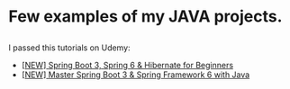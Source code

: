 # Few examples of my JAVA projects.
##
  <!-- Insert two spaces here -->
I passed this tutorials on Udemy:
- [[NEW] Spring Boot 3, Spring 6 & Hibernate for Beginners](https://www.udemy.com/course/spring-hibernate-tutorial/learn/lecture/36829936#overview)
- [[NEW] Master Spring Boot 3 & Spring Framework 6 with Java](https://www.udemy.com/course/spring-boot-and-spring-framework-tutorial-for-beginners/learn/lecture/35016746?start=0#overview)
